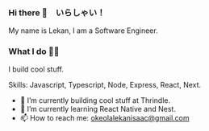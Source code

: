 ### Hi there 👋　いらしゃい！
My name is Lekan, I am a Software Engineer.

### What I do 👷‍♂️
I build cool stuff.

Skills: Javascript, Typescript, Node, Express, React, Next.

- 🔭 I’m currently building cool stuff at Thrindle. 
- 🌱 I’m currently learning React Native and Nest. 
- 📫 How to reach me: okeolalekanisaac@gmail.com

<!-- [![Khallekan's GitHub stats](https://github-readme-stats.vercel.app/api?username=khallekan)](https://github.com/anuraghazra/github-readme-stats) -->

<!--
Here are some ideas to get you started:

- 🔭 I’m currently working on ...
- 🌱 I’m currently learning ...
- 👯 I’m looking to collaborate on ...
- 🤔 I’m looking for help with ...
- 💬 Ask me about ...
- 📫 How to reach me: ...
- 😄 Pronouns: ...
- ⚡ Fun fact: ...
-->
